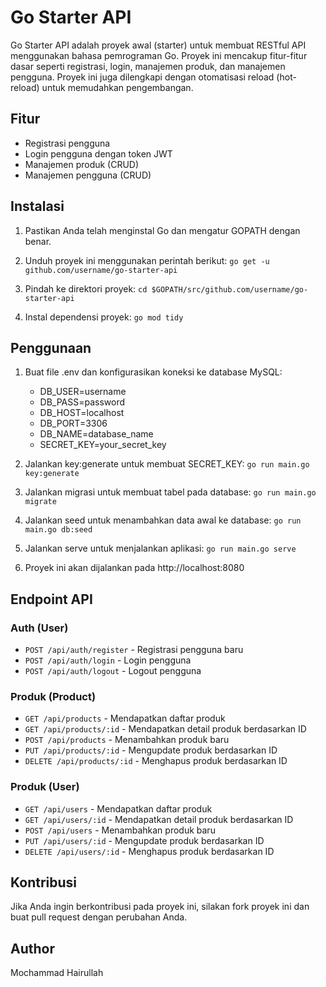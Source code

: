 # Go Starter API

Go Starter API adalah proyek awal (starter) untuk membuat RESTful API menggunakan bahasa pemrograman Go. Proyek ini mencakup fitur-fitur dasar seperti registrasi, login, manajemen produk, dan manajemen pengguna. Proyek ini juga dilengkapi dengan otomatisasi reload (hot-reload) untuk memudahkan pengembangan.

## Fitur

- Registrasi pengguna
- Login pengguna dengan token JWT
- Manajemen produk (CRUD)
- Manajemen pengguna (CRUD)

## Instalasi

1. Pastikan Anda telah menginstal Go dan mengatur GOPATH dengan benar.

2. Unduh proyek ini menggunakan perintah berikut: `go get -u github.com/username/go-starter-api`

3. Pindah ke direktori proyek: `cd $GOPATH/src/github.com/username/go-starter-api`

4. Instal dependensi proyek: `go mod tidy`

## Penggunaan

1. Buat file .env dan konfigurasikan koneksi ke database MySQL:
    - DB_USER=username
    - DB_PASS=password
    - DB_HOST=localhost
    - DB_PORT=3306
    - DB_NAME=database_name
    - SECRET_KEY=your_secret_key

2. Jalankan key:generate untuk membuat SECRET_KEY: `go run main.go key:generate`

3. Jalankan migrasi untuk membuat tabel pada database: `go run main.go migrate`

4. Jalankan seed untuk menambahkan data awal ke database: `go run main.go db:seed`

5. Jalankan serve untuk menjalankan aplikasi: `go run main.go serve`

6. Proyek ini akan dijalankan pada http://localhost:8080

## Endpoint API

### Auth (User)

- `POST /api/auth/register` - Registrasi pengguna baru
- `POST /api/auth/login` - Login pengguna
- `POST /api/auth/logout` - Logout pengguna

### Produk (Product)

- `GET /api/products` - Mendapatkan daftar produk
- `GET /api/products/:id` - Mendapatkan detail produk berdasarkan ID
- `POST /api/products` - Menambahkan produk baru
- `PUT /api/products/:id` - Mengupdate produk berdasarkan ID
- `DELETE /api/products/:id` - Menghapus produk berdasarkan ID

### Produk (User)

- `GET /api/users` - Mendapatkan daftar produk
- `GET /api/users/:id` - Mendapatkan detail produk berdasarkan ID
- `POST /api/users` - Menambahkan produk baru
- `PUT /api/users/:id` - Mengupdate produk berdasarkan ID
- `DELETE /api/users/:id` - Menghapus produk berdasarkan ID

## Kontribusi

Jika Anda ingin berkontribusi pada proyek ini, silakan fork proyek ini dan buat pull request dengan perubahan Anda.

## Author

Mochammad Hairullah

<!-- Proyek ini dilisensikan di bawah [MIT License](LICENSE). -->
